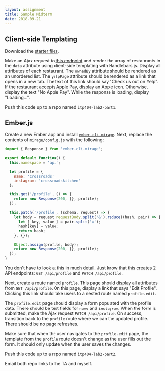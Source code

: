 ```yaml
---
layout: assignment
title: Sample Midterm
date: 2018-09-21
---
```


## Client-side Templating

Download the [starter files](/teaching/2018/labs/midterm-starter.zip).

Make an Ajax request to [this endpoint](https://thejsguy.com/teaching/2018/api/restaurants.json) and render the array of restaurants in the `data` attribute using client-side templating with Handlebars.js. Display all attributes of each restaurant. The `ownedBy` attribute should be rendered as an unordered list. The `yelpPage` attribute should be rendered as a link that opens in a new tab. The text of this link should say "Check us out on Yelp". If the restaurant accepts Apple Pay, display an Apple icon. Otherwise, display the text "No Apple Pay". While the response is loading, display "Loading...".

Push this code up to a repo named `itp404-lab2-part1`.

## Ember.js

Create a new Ember app and install [`ember-cli-mirage`](http://www.ember-cli-mirage.com/docs/v0.4.x/). Next, replace the contents of `mirage/config.js` with the following:

```js
import { Response } from 'ember-cli-mirage';

export default function() {
  this.namespace = 'api';

  let profile = {
    name: 'Crossroads',
    instagram: 'crossroadskitchen'
  };

  this.get('/profile', () => {
    return new Response(200, {}, profile);
  });

  this.patch('/profile', (schema, request) => {
    let body = request.requestBody.split('&').reduce((hash, pair) => {
      let [ key, value ] = pair.split('=');
      hash[key] = value;
      return hash;
    }, {});

    Object.assign(profile, body);
    return new Response(200, {}, profile);
  });
}
```

You don't have to look at this in much detail. Just know that this creates 2 API endpoints: `GET /api/profile` and `PATCH /api/profile`.

Next, create a route named `profile`. This page should display all attributes from `GET /api/profile`. On this page, display a link that says "Edit Profile". Clicking this link should take users to a nested route named `profile.edit`.

The `profile.edit` page should display a form populated with the profile data. There should be text fields for `name` and `instagram`. When the form is submitted, make the Ajax request `PATCH /api/profile`. On success, transition back to the `profile` route where we can the updated profile. There should be no page refreshes.

Make sure that when the user navigates to the `profile.edit` page, the template from the `profile` route doesn't change as the user fills out the form. It should only update when the user saves the changes.

Push this code up to a repo named `itp404-lab2-part2`.

Email both repo links to the TA and myself.
